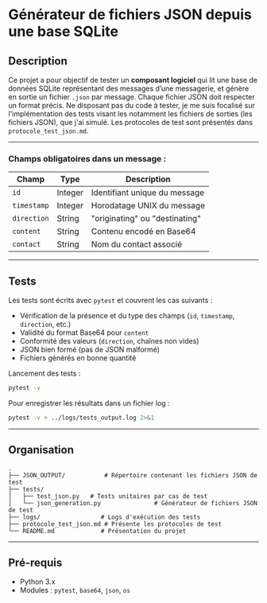 # Générateur de fichiers JSON depuis une base SQLite

## Description

Ce projet a pour objectif de tester un **composant logiciel** qui lit une base de données SQLite représentant des messages d’une messagerie, et génère en sortie un fichier `.json` par message. Chaque fichier JSON doit respecter un format précis.
Ne disposant pas du code à tester, je me suis focalisé sur l'implémentation des tests visant les notamment les fichiers de sorties (les fichiers JSON), que j'ai simulé. 
Les protocoles de test sont présentés dans `protocole_test_json.md`.

---

### Champs obligatoires dans un message :
| Champ      | Type     | Description                                 |
|------------|----------|---------------------------------------------|
| `id`       | Integer  | Identifiant unique du message               |
| `timestamp`| Integer  | Horodatage UNIX du message                  |
| `direction`| String   | "originating" ou "destinating"              |
| `content`  | String   | Contenu encodé en Base64                    |
| `contact`  | String   | Nom du contact associé                      |

---

## Tests

Les tests sont écrits avec `pytest` et couvrent les cas suivants :
- Vérification de la présence et du type des champs (`id`, `timestamp`, `direction`, etc.)
- Validité du format Base64 pour `content`
- Conformité des valeurs (`direction`, chaînes non vides)
- JSON bien formé (pas de JSON malformé)
- Fichiers générés en bonne quantité

Lancement des tests :
```bash
pytest -v
```

Pour enregistrer les résultats dans un fichier log :
```bash
pytest -v > ../logs/tests_output.log 2>&1
```

---

## Organisation

```
.
├── JSON_OUTPUT/           # Répertoire contenant les fichiers JSON de test
├── tests/
│   ├── test_json.py   # Tests unitaires par cas de test
│   └── json_generation.py               # Générateur de fichiers JSON de test
├── logs/                 # Logs d'exécution des tests
├── protocole_test_json.md # Présente les protocoles de test
└── README.md             # Présentation du projet
```

---

## Pré-requis

- Python 3.x
- Modules : `pytest`, `base64`, `json`, `os`


